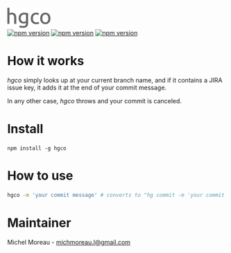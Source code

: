<br>
<img src='https://raw.githubusercontent.com/MichelML/hgco/master/hgco.png' width='100'>
<br>
<a href="https://github.com/MichelML/hgco"><img src="https://badge.fury.io/js/hgco.svg" alt="npm version" height="18"></a>
<a href="https://github.com/MichelML/hgco"><img src="https://img.shields.io/npm/dt/hgco.svg" alt="npm version" height="18"></a>
<a href="https://github.com/MichelML/hgco"><img src="https://david-dm.org/MichelML/hgco.svg" alt="npm version" height="18"></a>
  

# How it works  
_hgco_ simply looks up at your current branch name, and if it contains a JIRA issue key, it adds it at the end of your commit message.  
  
In any other case, _hgco_ throws and your commit is canceled.  
  
# Install  
```  
npm install -g hgco  
```  

# How to use  
```bash
hgco -m 'your commit message' # converts to "hg commit -m 'your commit message [<your JIRA issue key>]'"
``` 

# Maintainer  
Michel Moreau - [michmoreau.l@gmail.com](mailto:michmoreau.l@gmail.com?Subject=hgco%20Project) 
